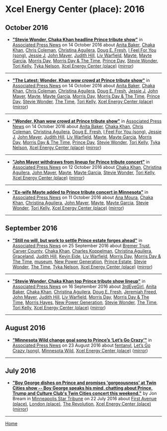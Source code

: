 # Xcel Energy Center (place): 2016

## October 2016

 - [**"Stevie Wonder, Chaka Khan headline Prince tribute show"**](https://apnews.com/776650efcc1b4b3997f8af7b73f4e16c) in [Associated Press News](https://apnews.com/) on 14 October 2016 about [Anita Baker](../../../topics/anita-baker/index.md), [Chaka Khan](../../../topics/chaka-khan/index.md), [Chris Coleman](../../../topics/chris-coleman/index.md), [Christina Aguilera](../../../topics/christina-aguilera/index.md), [Doug E. Fresh](../../../topics/doug-e-fresh/index.md), [I Feel For You (song)](../../../topics/song/i-feel-for-you/index.md), [Jessie J](../../../topics/jessie-j/index.md), [John Mayer](../../../topics/john-mayer/index.md), [Judith Hill](../../../topics/judith-hill/index.md), [Liv Warfield](../../../topics/liv-warfield/index.md), [Mayte](../../../topics/mayte/index.md), [Mayte Garcia](../../../topics/mayte-garcia/index.md), [Morris Day](../../../topics/morris-day/index.md), [Morris Day & The Time](../../../topics/morris-day-the-time/index.md), [Prince Day](../../../topics/prince-day/index.md), [Stevie Wonder](../../../topics/stevie-wonder/index.md), [Tori Kelly](../../../topics/tori-kelly/index.md), [Tyka Nelson](../../../topics/tyka-nelson/index.md), [Xcel Energy Center (place)](../../../topics/place/xcel-energy-center/index.md) ([mirror](https://web.archive.org/web/*/https://apnews.com/776650efcc1b4b3997f8af7b73f4e16c))

----

 - [**"The Latest: Wonder, Khan wow crowd at Prince tribute show"**](https://apnews.com/2ff2f0434f8944fdb42e5cb8b88b2b91) in [Associated Press News](https://apnews.com/) on 14 October 2016 about [Anita Baker](../../../topics/anita-baker/index.md), [Chaka Khan](../../../topics/chaka-khan/index.md), [Chris Coleman](../../../topics/chris-coleman/index.md), [Christina Aguilera](../../../topics/christina-aguilera/index.md), [Doug E. Fresh](../../../topics/doug-e-fresh/index.md), [Jessie J](../../../topics/jessie-j/index.md), [John Mayer](../../../topics/john-mayer/index.md), [Mayte](../../../topics/mayte/index.md), [Mayte Garcia](../../../topics/mayte-garcia/index.md), [Morris Day](../../../topics/morris-day/index.md), [Morris Day & The Time](../../../topics/morris-day-the-time/index.md), [Prince Day](../../../topics/prince-day/index.md), [Stevie Wonder](../../../topics/stevie-wonder/index.md), [The Time](../../../topics/the-time/index.md), [Tori Kelly](../../../topics/tori-kelly/index.md), [Xcel Energy Center (place)](../../../topics/place/xcel-energy-center/index.md) ([mirror](https://web.archive.org/web/*/https://apnews.com/2ff2f0434f8944fdb42e5cb8b88b2b91))

----

 - [**"Wonder, Khan wow crowd at Prince tribute show"**](https://apnews.com/0f0e837095fd4116aaaffee4cf83329b) in [Associated Press News](https://apnews.com/) on 14 October 2016 about [Anita Baker](../../../topics/anita-baker/index.md), [Chaka Khan](../../../topics/chaka-khan/index.md), [Chris Coleman](../../../topics/chris-coleman/index.md), [Christina Aguilera](../../../topics/christina-aguilera/index.md), [Doug E. Fresh](../../../topics/doug-e-fresh/index.md), [I Feel For You (song)](../../../topics/song/i-feel-for-you/index.md), [Jessie J](../../../topics/jessie-j/index.md), [John Mayer](../../../topics/john-mayer/index.md), [Judith Hill](../../../topics/judith-hill/index.md), [Liv Warfield](../../../topics/liv-warfield/index.md), [Mayte](../../../topics/mayte/index.md), [Mayte Garcia](../../../topics/mayte-garcia/index.md), [Morris Day](../../../topics/morris-day/index.md), [Morris Day & The Time](../../../topics/morris-day-the-time/index.md), [Prince Day](../../../topics/prince-day/index.md), [Stevie Wonder](../../../topics/stevie-wonder/index.md), [Tori Kelly](../../../topics/tori-kelly/index.md), [Tyka Nelson](../../../topics/tyka-nelson/index.md), [Xcel Energy Center (place)](../../../topics/place/xcel-energy-center/index.md) ([mirror](https://web.archive.org/web/*/https://apnews.com/0f0e837095fd4116aaaffee4cf83329b))

----

 - [**"John Mayer withdraws from lineup for Prince tribute concert"**](https://apnews.com/d3129f4e2bbb4adcb4e064ba0e3f46c1) in [Associated Press News](https://apnews.com/) on 12 October 2016 about [Chaka Khan](../../../topics/chaka-khan/index.md), [Christina Aguilera](../../../topics/christina-aguilera/index.md), [John Mayer](../../../topics/john-mayer/index.md), [Mayte](../../../topics/mayte/index.md), [Mayte Garcia](../../../topics/mayte-garcia/index.md), [Stevie Wonder](../../../topics/stevie-wonder/index.md), [Tori Kelly](../../../topics/tori-kelly/index.md), [Xcel Energy Center (place)](../../../topics/place/xcel-energy-center/index.md) ([mirror](https://web.archive.org/web/*/https://apnews.com/d3129f4e2bbb4adcb4e064ba0e3f46c1))

----

 - [**"Ex-wife Mayte added to Prince tribute concert in Minnesota"**](https://apnews.com/9fb9e3ee056e44988544d5f92a1bef2a) in [Associated Press News](https://apnews.com/) on 11 October 2016 about [Ana Moura](../../../topics/ana-moura/index.md), [Chaka Khan](../../../topics/chaka-khan/index.md), [Christina Aguilera](../../../topics/christina-aguilera/index.md), [John Mayer](../../../topics/john-mayer/index.md), [Mayte](../../../topics/mayte/index.md), [Mayte Garcia](../../../topics/mayte-garcia/index.md), [Stevie Wonder](../../../topics/stevie-wonder/index.md), [Tori Kelly](../../../topics/tori-kelly/index.md), [Xcel Energy Center (place)](../../../topics/place/xcel-energy-center/index.md) ([mirror](https://web.archive.org/web/*/https://apnews.com/9fb9e3ee056e44988544d5f92a1bef2a))

----

## September 2016

 - [**"Still no will, but work to settle Prince estate forges ahead"**](https://apnews.com/e2669a78b7dd4d8fb5c6e743d4acc29d) in [Associated Press News](https://apnews.com/) on 25 September 2016 about [Bremer Trust](../../../topics/bremer-trust/index.md), [Carver County](../../../topics/carver-county/index.md), [Chaka Khan](../../../topics/chaka-khan/index.md), [Charles Koppelman](../../../topics/charles-koppelman/index.md), [Christina Aguilera](../../../topics/christina-aguilera/index.md), [Graceland](../../../topics/graceland/index.md), [Judith Hill](../../../topics/judith-hill/index.md), [Kevin Eide](../../../topics/kevin-eide/index.md), [Liv Warfield](../../../topics/liv-warfield/index.md), [Morris Day](../../../topics/morris-day/index.md), [Morris Day & The Time](../../../topics/morris-day-the-time/index.md), [museum](../../../topics/museum/index.md), [New Power Generation](../../../topics/new-power-generation/index.md), [Prince Estate](../../../topics/prince-estate/index.md), [Stevie Wonder](../../../topics/stevie-wonder/index.md), [The Time](../../../topics/the-time/index.md), [Tyka Nelson](../../../topics/tyka-nelson/index.md), [Xcel Energy Center (place)](../../../topics/place/xcel-energy-center/index.md) ([mirror](https://web.archive.org/web/*/https://apnews.com/e2669a78b7dd4d8fb5c6e743d4acc29d))

----

 - [**"Stevie Wonder, Chaka Khan top Prince tribute show lineup"**](https://apnews.com/2a821da9313d4f35974af75596a12697) in [Associated Press News](https://apnews.com/) on 16 September 2016 about [3rdEyeGirl](../../../topics/3rdeyegirl/index.md), [Anita Baker](../../../topics/anita-baker/index.md), [Chaka Khan](../../../topics/chaka-khan/index.md), [Christina Aguilera](../../../topics/christina-aguilera/index.md), [Doug E. Fresh](../../../topics/doug-e-fresh/index.md), [Jeremiah Freed](../../../topics/jeremiah-freed/index.md), [John Mayer](../../../topics/john-mayer/index.md), [Judith Hill](../../../topics/judith-hill/index.md), [Liv Warfield](../../../topics/liv-warfield/index.md), [Morris Day](../../../topics/morris-day/index.md), [Morris Day & The Time](../../../topics/morris-day-the-time/index.md), [Morris Hayes](../../../topics/morris-hayes/index.md), [New Power Generation](../../../topics/new-power-generation/index.md), [Stevie Wonder](../../../topics/stevie-wonder/index.md), [The Time](../../../topics/the-time/index.md), [Tori Kelly](../../../topics/tori-kelly/index.md), [Xcel Energy Center (place)](../../../topics/place/xcel-energy-center/index.md) ([mirror](https://web.archive.org/web/*/https://apnews.com/2a821da9313d4f35974af75596a12697))

----

## August 2016

 - [**"Minnesota Wild change goal song to Prince’s ‘Let’s Go Crazy’"**](https://apnews.com/4a1bac6894bb4b98a81a70b6b228dd4b) in [Associated Press News](https://apnews.com/) on 23 August 2016 about [fentanyl](../../../topics/fentanyl/index.md), [Let’s Go Crazy (song)](../../../topics/song/let-s-go-crazy/index.md), [Minnesota Wild](../../../topics/minnesota-wild/index.md), [Xcel Energy Center (place)](../../../topics/place/xcel-energy-center/index.md) ([mirror](https://web.archive.org/web/*/https://apnews.com/4a1bac6894bb4b98a81a70b6b228dd4b))

----

## July 2016

 - [**"Boy George dishes on Prince and promises 'gorgeousness' at Twin Cities show -- Boy George speaks his mind, chatting about Prince, Trump and Culture Club's Twin Cities concert this weekend."**](http://www.startribune.com/boy-george-dishes-on-prince-and-promises-gorgeousness-at-twin-cities-show/387819481/) by Jon Bream in [Minneapolis Star Tribune](http://www.startribune.com/) on 22 July 2016 about [First Avenue (place)](../../../topics/place/first-avenue/index.md), [London (place)](../../../topics/place/london/index.md), [The Revolution](../../../topics/the-revolution/index.md), [Xcel Energy Center (place)](../../../topics/place/xcel-energy-center/index.md) ([mirror](https://web.archive.org/web/*/http://www.startribune.com/boy-george-dishes-on-prince-and-promises-gorgeousness-at-twin-cities-show/387819481/))

----

[Home](../)
